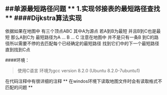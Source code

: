 

##单源最短路径问题
**
1.实现邻接表的最短路径查找
**
####Dijkstra算法实现
---
>
依据如果在地图中
有三个顶点ABC
其中A为源点 若A到B为最短 并且B到C也是最短
那么A到C为 最短路径为A ... B ... C
注意在地图中 并不是只有一条B 到C的路径所以需要不停的去匹配每个已经确定的最短路径
找到它们中的下一个最短路径直到找到C点

####环境：
>使用C语言 环境为gcc version 8.2.0 (Ubuntu 8.2.0-7ubuntu1) 

在代码注释中有很详细的注释
**
在windos环境下读取地图文件时会有读取格式不匹配的问题
**
